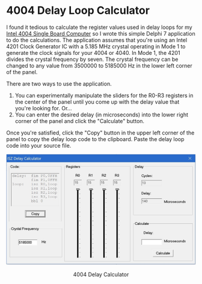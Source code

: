 # 4004 Delay Loop Calculator
I found it tedious to calculate the register values used in delay loops for my [Intel 4004 Single Board Computer](https://github.com/jim11662418/4004-SBC) so I wrote this simple Delphi 7 application to do the calculations. The application assumes that you're using an Intel 4201 Clock Generator IC with a 5.185 MHz crystal operating in Mode 1 to generate the clock signals for your 4004 or 4040. In Mode 1, the 4201 divides the crystal frequency by seven. The crystal frequency can be changed to any value from 3500000 to 5185000 Hz in the lower left corner of the panel.

There are two ways to use the application. 
1. You can experimentally manipulate the sliders for the R0-R3 registers in the center of the panel until you come up with the delay value that you're looking for. 
Or...
2. You can enter the desired delay (in microseconds) into the lower right corner of the panel and click the "Calculate" button.

Once you're satisfied, click the "Copy" button in the upper left corner of the panel to copy the delay loop code to the clipboard. Paste the delay loop code into your source file.
<p align="center"><img src="/images/calculator.jpg"/>
<p align="center">4004 Delay Calculator</p><br>
